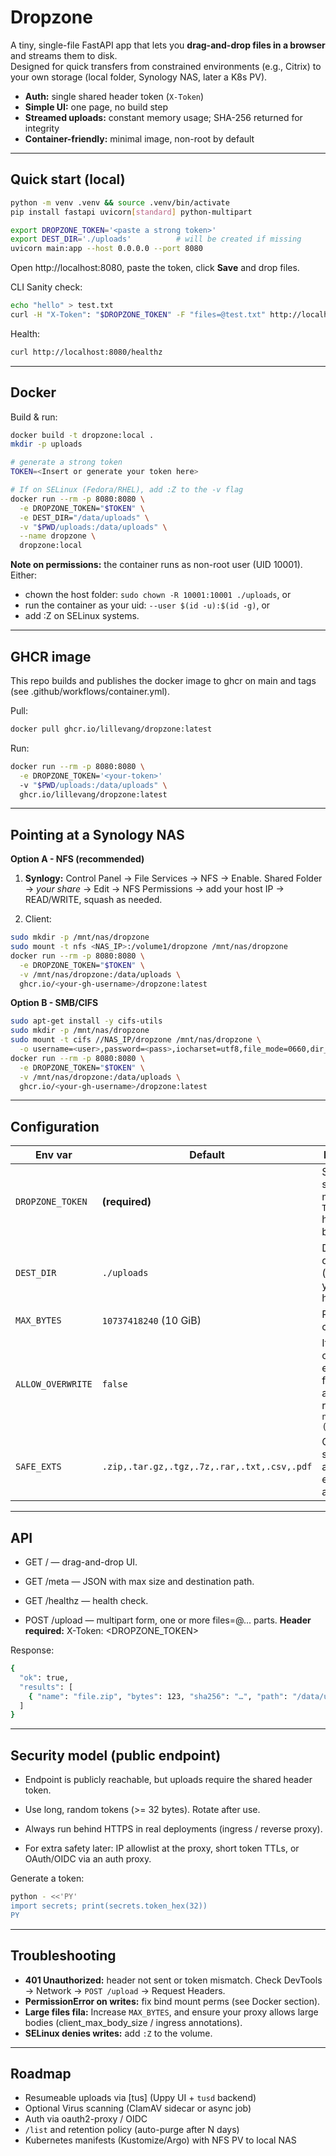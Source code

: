 # Dropzone

A tiny, single-file FastAPI app that lets you **drag-and-drop files in a browser** and streams them to disk.  
Designed for quick transfers from constrained environments (e.g., Citrix) to your own storage (local folder, Synology NAS, later a K8s PV).

- **Auth:** single shared header token (`X-Token`)
- **Simple UI:** one page, no build step
- **Streamed uploads:** constant memory usage; SHA-256 returned for integrity
- **Container-friendly:** minimal image, non-root by default

---

## Quick start (local)

```bash
python -m venv .venv && source .venv/bin/activate
pip install fastapi uvicorn[standard] python-multipart

export DROPZONE_TOKEN='<paste a strong token>'
export DEST_DIR='./uploads'          # will be created if missing
uvicorn main:app --host 0.0.0.0 --port 8080
```
Open http://localhost:8080, paste the token, click **Save** and drop files.

CLI Sanity check:

```bash
echo "hello" > test.txt
curl -H "X-Token": "$DROPZONE_TOKEN" -F "files=@test.txt" http://localhost:8080/upload
```

Health:

```bash
curl http://localhost:8080/healthz
```

---

## Docker

Build & run:

```bash
docker build -t dropzone:local .
mkdir -p uploads

# generate a strong token
TOKEN=<Insert or generate your token here>

# If on SELinux (Fedora/RHEL), add :Z to the -v flag
docker run --rm -p 8080:8080 \
  -e DROPZONE_TOKEN="$TOKEN" \
  -e DEST_DIR="/data/uploads" \
  -v "$PWD/uploads:/data/uploads" \
  --name dropzone \
  dropzone:local  
```

**Note on permissions:** the container runs as non-root user (UID 10001). Either:

- chown the host folder: `sudo chown -R 10001:10001 ./uploads`, or
- run the container as your uid: `--user $(id -u):$(id -g)`, or
- add :Z on SELinux systems.

---

## GHCR image

This repo builds and publishes the docker image to ghcr on main and tags (see .github/workflows/container.yml).


Pull:
```bash
docker pull ghcr.io/lillevang/dropzone:latest
```

Run:
```bash
docker run --rm -p 8080:8080 \
  -e DROPZONE_TOKEN='<your-token>'
  -v "$PWD/uploads:/data/uploads" \
  ghcr.io/lillevang/dropzone:latest
```

---

## Pointing at a Synology NAS

**Option A - NFS (recommended)**

1. **Synlogy:** Control Panel -> File Services -> NFS -> Enable. Shared Folder -> *your share* -> Edit -> NFS Permissions -> add your host IP -> READ/WRITE, squash as needed.

2. Client:

```bash
sudo mkdir -p /mnt/nas/dropzone
sudo mount -t nfs <NAS_IP>:/volume1/dropzone /mnt/nas/dropzone
docker run --rm -p 8080:8080 \
  -e DROPZONE_TOKEN="$TOKEN" \
  -v /mnt/nas/dropzone:/data/uploads \
  ghcr.io/<your-gh-username>/dropzone:latest  
``` 

**Option B - SMB/CIFS**

```bash
sudo apt-get install -y cifs-utils
sudo mkdir -p /mnt/nas/dropzone
sudo mount -t cifs //NAS_IP/dropzone /mnt/nas/dropzone \
  -o username=<user>,password=<pass>,iocharset=utf8,file_mode=0660,dir_mode=0770,uid=$(id -u),gid=$(id -g)
docker run --rm -p 8080:8080 \
  -e DROPZONE_TOKEN="$TOKEN" \
  -v /mnt/nas/dropzone:/data/uploads \
  ghcr.io/<your-gh-username>/dropzone:latest 
```

---

## Configuration

| Env var           | Default                                     | Description                                                               |
| ----------------- | ------------------------------------------- | ------------------------------------------------------------------------- |
| `DROPZONE_TOKEN`  | **(required)**                              | Shared secret; must match `X-Token` header from browser/curl              |
| `DEST_DIR`        | `./uploads`                                 | Destination directory (bind/mount your NAS here)                          |
| `MAX_BYTES`       | `10737418240` (10 GiB)                      | Per-file size cap                                                         |
| `ALLOW_OVERWRITE` | `false`                                     | If `true`, overwrite existing files; else auto-rename like `name (1).ext` |
| `SAFE_EXTS`       | `.zip,.tar.gz,.tgz,.7z,.rar,.txt,.csv,.pdf` | Comma-separated allowlist. Set empty to allow all                         |


---

## API

- GET / — drag-and-drop UI.

- GET /meta — JSON with max size and destination path.

- GET /healthz — health check.

- POST /upload — multipart form, one or more files=@... parts.
  **Header required:** X-Token: <DROPZONE_TOKEN>

Response:

```bash
{
  "ok": true,
  "results": [
    { "name": "file.zip", "bytes": 123, "sha256": "…", "path": "/data/uploads/file.zip" }
  ]
} 
```

---


## Security model (public endpoint)

- Endpoint is publicly reachable, but uploads require the shared header token.

- Use long, random tokens (>= 32 bytes). Rotate after use.

- Always run behind HTTPS in real deployments (ingress / reverse proxy).

- For extra safety later: IP allowlist at the proxy, short token TTLs, or OAuth/OIDC via an auth proxy.

Generate a token:

```bash
python - <<'PY'
import secrets; print(secrets.token_hex(32))
PY  
```

---

## Troubleshooting
- **401 Unauthorized:** header not sent or token mismatch. Check DevTools -> Network -> `POST /upload` -> Request Headers.
- **PermissionError on writes:** fix bind mount perms (see Docker section).
- **Large files fila:** Increase `MAX_BYTES`, and ensure your proxy allows large bodies (client_max_body_size / ingress annotations).
- **SELinux denies writes:** add `:Z` to the volume.

---


## Roadmap

- Resumeable uploads via [tus] (Uppy UI + `tusd` backend)
- Optional Virus scanning (ClamAV sidecar or async job)
- Auth via oauth2-proxy / OIDC
- `/list` and retention policy (auto-purge after N days)
- Kubernetes manifests (Kustomize/Argo) with NFS PV to local NAS



